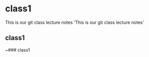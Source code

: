 # class1
This is our git class lecture notes
'This is our git class lecture notes'
## class1

~### class1
